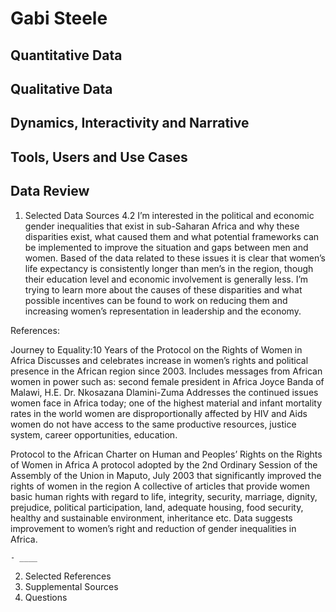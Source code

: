 # Gabi Steele

## Quantitative Data

## Qualitative Data

## Dynamics, Interactivity and Narrative

## Tools, Users and Use Cases


## Data Review
1. Selected Data Sources
4.2 I’m interested in the political and economic gender inequalities that exist in sub-Saharan Africa and why these disparities exist, what caused them and what potential frameworks can be implemented to improve the situation and gaps between men and women. Based of the data related to these issues it is clear that women’s life expectancy is consistently longer than men’s in the region, though their education level and economic involvement is generally less. I’m trying to learn more about the causes of these disparities and what possible incentives can be found to work on reducing them and increasing women’s representation in leadership and the economy.

References:

Journey to Equality:10 Years of the Protocol on the Rights of Women in Africa
Discusses and celebrates increase in women’s rights and political presence in the African region since 2003.
Includes messages from African women in power such as: second female president in Africa Joyce Banda of Malawi, H.E. Dr. Nkosazana Dlamini-Zuma
Addresses the continued issues women face in Africa today; 
one of the highest material and infant mortality rates in the world 
women are disproportionally affected by HIV and Aids
women do not have access to the same productive resources, justice system, career opportunities, education.

Protocol to the African Charter on Human and Peoples’ Rights on the Rights of Women in Africa
A protocol adopted by the 2nd Ordinary Session of the Assembly of the Union in Maputo, July 2003 that significantly improved the rights of women in the region
A collective of articles that provide women basic human rights with regard to life, integrity, security, marriage, dignity, prejudice, political participation, land, adequate housing, food security, healthy and sustainable environment, inheritance etc.
Data suggests improvement to women’s right and reduction of gender inequalities in Africa.

    - ____
2. Selected References
3. Supplemental Sources
4. Questions